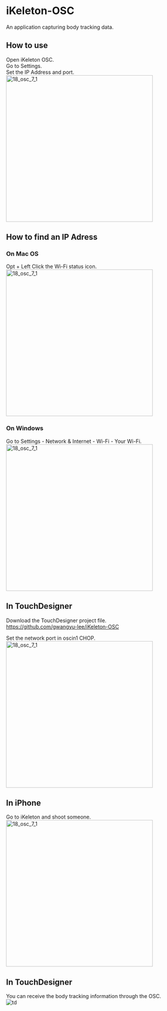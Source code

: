 # iKeleton-OSC
An application capturing body tracking data.    

## How to use    
Open iKeleton OSC.    
Go to Settings.    
Set the IP Address and port.    
<img width="400" alt="18_osc_7_1" src="https://user-images.githubusercontent.com/79373845/233688867-f1f9c87a-f778-42c2-a85a-a2ceb8d4fa8c.PNG">

## How to find an IP Adress    
### On Mac OS    
Opt + Left Click the Wi-Fi status icon.    
<img width="400" alt="18_osc_7_1" src="https://user-images.githubusercontent.com/79373845/233689027-588c6a88-bda2-42af-9b21-21c81897f189.png">

### On Windows    
Go to Settings - Network & Internet - Wi-Fi - Your Wi-Fi.    
<img width="400" alt="18_osc_7_1" src="https://user-images.githubusercontent.com/79373845/233689314-df5288c2-8130-4ba0-b66b-635e0638d6ff.png">

## In TouchDesigner   
Download the TouchDesigner project file.    
https://github.com/gwangyu-lee/iKeleton-OSC

Set the network port in oscin1 CHOP.    
<img width="400" alt="18_osc_7_1" src="https://user-images.githubusercontent.com/79373845/233689536-787a1c83-f066-4a58-b62c-ca5bd738072e.png">

## In iPhone   
Go to iKeleton and shoot someone.    
<img width="400" alt="18_osc_7_1" src="https://user-images.githubusercontent.com/79373845/233689593-253cd592-5dfa-4672-94bb-bfbf727955ff.jpg">

## In TouchDesigner
You can receive the body tracking information through the OSC.    
![td](https://user-images.githubusercontent.com/79373845/233689632-ff3d292c-2508-49b7-b4d7-68b8ddb31e8f.png)
